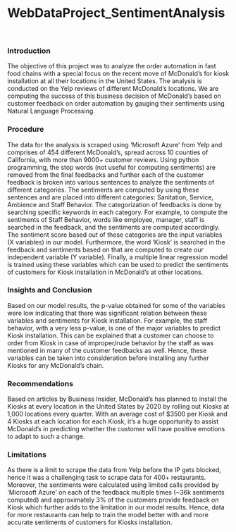 # WebDataProject_SentimentAnalysis
 
### Introduction
The objective of this project was to analyze the order automation in fast food chains with a special focus on the recent move of McDonald’s for kiosk installation at all their locations in the United States. The analysis is conducted on the Yelp reviews of different McDonald’s locations. We are computing the success of this business decision of McDonald’s based on customer feedback on order automation by gauging their sentiments using Natural Language Processing.

### Procedure
The data for the analysis is scraped using ‘Microsoft Azure’ from Yelp and comprises of 454 different McDonald’s, spread across 10 counties of California, with more than 9000+ customer reviews. Using python programming, the stop words (not useful for computing sentiments) are removed from the final feedbacks and further each of the customer feedback is broken into various sentences to analyze the sentiments of different categories. The sentiments are computed by using these sentences and are placed into different categories: Sanitation, Service, Ambience and Staff Behavior. The categorization of feedbacks is done by searching specific keywords in each category. For example, to compute the sentiments of Staff Behavior, words like employee, manager, staff is searched in the feedback, and the sentiments are computed accordingly. The sentiment score based out of these categories are the input variables (X variables) in our model. Furthermore, the word ‘Kiosk’ is searched in the feedback and sentiments based on that are computed to create our independent variable (Y variable). Finally, a multiple linear regression model is trained using these variables which can be used to predict the sentiments of customers for Kiosk installation in McDonald’s at other locations.   

### Insights and Conclusion
Based on our model results, the p-value obtained for some of the variables were low indicating that there was significant relation between these variables and sentiments for Kiosk installation. For example, the staff behavior, with a very less p-value, is one of the major variables to predict Kiosk installation. This can be explained that a customer can choose to order from Kiosk in case of improper/rude behavior by the staff as was mentioned in many of the customer feedbacks as well. Hence, these variables can be taken into consideration before installing any further Kiosks for any McDonald’s chain.

### Recommendations
Based on articles by Business Insider, McDonald’s has planned to install the Kiosks at every location in the United States by 2020 by rolling out Kiosks at 1,000 locations every quarter. With an average cost of $3500 per Kiosk and 4 Kiosks at each location for each Kiosk, it’s a huge opportunity to assist McDonald’s in predicting whether the customer will have positive emotions to adapt to such a change.

### Limitations
As there is a limit to scrape the data from Yelp before the IP gets blocked, hence it was a challenging task to scrape data for 400+ restaurants. Moreover, the sentiments were calculated using limited calls provided by ‘Microsoft Azure’ on each of the feedback multiple times (~36k sentiments computed) and approximately 3% of the customers provide feedback on Kiosk which further adds to the limitation in our model results. Hence, data for more restaurants can help to train the model better with and more accurate sentiments of customers for Kiosks installation.
